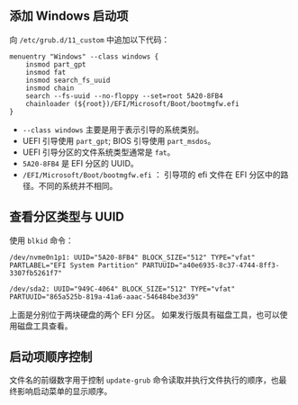 ## 添加 Windows 启动项

向 `/etc/grub.d/11_custom` 中追加以下代码：
```grub
menuentry "Windows" --class windows {
    insmod part_gpt
    insmod fat
    insmod search_fs_uuid
    insmod chain
    search --fs-uuid --no-floppy --set=root 5A20-8FB4
    chainloader (${root})/EFI/Microsoft/Boot/bootmgfw.efi
}
```

* `--class windows` 主要是用于表示引导的系统类别。
* UEFI 引导使用 `part_gpt`; BIOS 引导使用 `part_msdos`。
* UEFI 引导分区的文件系统类型通常是 `fat`。
* `5A20-8FB4` 是 EFI 分区的 UUID。
* `/EFI/Microsoft/Boot/bootmgfw.efi` ： 引导项的 efi 文件在 EFI 分区中的路径。不同的系统并不相同。

## 查看分区类型与 UUID

使用 `blkid` 命令：
```text
/dev/nvme0n1p1: UUID="5A20-8FB4" BLOCK_SIZE="512" TYPE="vfat" PARTLABEL="EFI System Partition" PARTUUID="a40e6935-8c37-4744-8ff3-3307fb5261f7"

/dev/sda2: UUID="949C-4064" BLOCK_SIZE="512" TYPE="vfat" PARTUUID="865a525b-819a-41a6-aaac-546484be3d39"
```
上面是分别位于两块硬盘的两个 EFI 分区。
如果发行版具有磁盘工具，也可以使用磁盘工具查看。
## 启动项顺序控制

文件名的前缀数字用于控制 `update-grub` 命令读取并执行文件执行的顺序，也最终影响启动菜单的显示顺序。